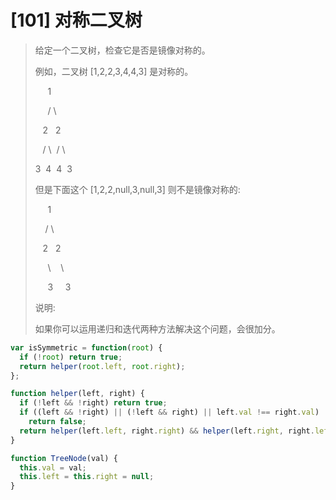 # [101] 对称二叉树

> 给定一个二叉树，检查它是否是镜像对称的。
>
> 例如，二叉树 [1,2,2,3,4,4,3] 是对称的。
>
> ⁠&nbsp;⁠&nbsp;⁠&nbsp;⁠&nbsp;⁠&nbsp;1
>
> ⁠&nbsp;⁠&nbsp;⁠&nbsp;⁠&nbsp;⁠&nbsp;/ \
>
> ⁠&nbsp;⁠&nbsp;⁠&nbsp;2⁠&nbsp;⁠&nbsp;⁠&nbsp;2
>
> ⁠⁠&nbsp;⁠&nbsp;⁠&nbsp;/ \ ⁠&nbsp;/ \
>
> 3⁠&nbsp;⁠&nbsp;4⁠&nbsp;⁠&nbsp;4⁠&nbsp;⁠&nbsp;3
>
> 但是下面这个 [1,2,2,null,3,null,3] 则不是镜像对称的:
>
> ⁠⁠&nbsp;⁠&nbsp;⁠&nbsp;⁠&nbsp;⁠&nbsp;1
>
> ⁠&nbsp;⁠&nbsp;⁠&nbsp;⁠&nbsp;/ \
>
> ⁠&nbsp;&nbsp;&nbsp;2&nbsp;&nbsp;&nbsp;2
>
> ⁠&nbsp;&nbsp;&nbsp;&nbsp;&nbsp;\\&nbsp;&nbsp;&nbsp;&nbsp;\
>
> ⁠&nbsp;&nbsp;&nbsp;&nbsp;&nbsp;3&nbsp;&nbsp;&nbsp;&nbsp;&nbsp;3
>
> 说明:
>
> 如果你可以运用递归和迭代两种方法解决这个问题，会很加分。

```js
var isSymmetric = function(root) {
  if (!root) return true;
  return helper(root.left, root.right);
};

function helper(left, right) {
  if (!left && !right) return true;
  if ((left && !right) || (!left && right) || left.val !== right.val)
    return false;
  return helper(left.left, right.right) && helper(left.right, right.left);
}

function TreeNode(val) {
  this.val = val;
  this.left = this.right = null;
}
```
